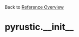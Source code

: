 
Back to [Reference Overview](https://github.com/pyrustic/pyrustic/blob/master/docs/reference/README.md#readme)

# pyrustic.\_\_init\_\_



<br>


